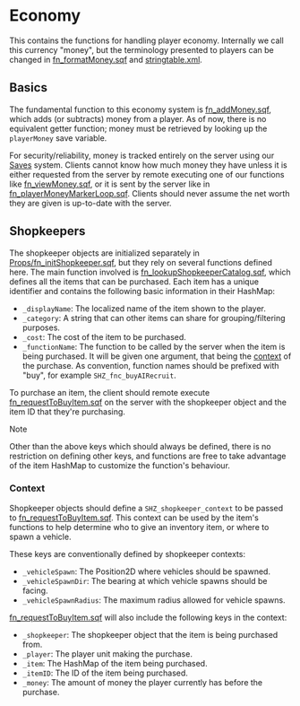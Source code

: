 # Economy

This contains the functions for handling player economy. Internally we call
this currency "money", but the terminology presented to players can be changed
in [fn_formatMoney.sqf] and [stringtable.xml].

## Basics

The fundamental function to this economy system is [fn_addMoney.sqf],
which adds (or subtracts) money from a player. As of now, there is no
equivalent getter function; money must be retrieved by looking up the
`playerMoney` save variable.

For security/reliability, money is tracked entirely on the server using
our [Saves] system. Clients cannot know how much money they have unless it
is either requested from the server by remote executing one of our functions
like [fn_viewMoney.sqf], or it is sent by the server like in [fn_playerMoneyMarkerLoop.sqf].
Clients should never assume the net worth they are given is up-to-date with
the server.

## Shopkeepers

The shopkeeper objects are initialized separately in [Props/fn_initShopkeeper.sqf],
but they rely on several functions defined here. The main function involved
is [fn_lookupShopkeeperCatalog.sqf], which defines all the items that can
be purchased. Each item has a unique identifier and contains the following
basic information in their HashMap:

- `_displayName`:
    The localized name of the item shown to the player.
- `_category`:
    A string that can other items can share for grouping/filtering purposes.
- `_cost`:
    The cost of the item to be purchased.
- `_functionName`:
    The function to be called by the server when the item is being purchased.
    It will be given one argument, that being the [context](#context) of the
    purchase.
    As convention, function names should be prefixed with "buy", for example
    `SHZ_fnc_buyAIRecruit`.

To purchase an item, the client should remote execute [fn_requestToBuyItem.sqf]
on the server with the shopkeeper object and the item ID that they're purchasing.

> [!NOTE]
> Other than the above keys which should always be defined, there is no
> restriction on defining other keys, and functions are free to take
> advantage of the item HashMap to customize the function's behaviour.

### Context

Shopkeeper objects should define a `SHZ_shopkeeper_context` to be passed to
[fn_requestToBuyItem.sqf]. This context can be used by the item's functions
to help determine who to give an inventory item, or where to spawn a vehicle.

These keys are conventionally defined by shopkeeper contexts:

- `_vehicleSpawn`:
    The Position2D where vehicles should be spawned.
- `_vehicleSpawnDir`:
    The bearing at which vehicle spawns should be facing.
- `_vehicleSpawnRadius`:
    The maximum radius allowed for vehicle spawns.

[fn_requestToBuyItem.sqf] will also include the following keys in the context:

- `_shopkeeper`:
    The shopkeeper object that the item is being purchased from.
- `_player`:
    The player unit making the purchase.
- `_item`:
    The HashMap of the item being purchased.
- `_itemID`:
    The ID of the item being purchased.
- `_money`:
    The amount of money the player currently has before the purchase.

[fn_formatMoney.sqf]: ../Helpers/fn_formatMoney.sqf
[stringtable.xml]: ../../stringtable.xml
[fn_addMoney.sqf]: fn_addMoney.sqf
[Saves]: ../Saves/
[fn_viewMoney.sqf]: fn_viewMoney.sqf
[fn_playerMoneyMarkerLoop.sqf]: ../Map/fn_playerMoneyMarkerLoop.sqf
[Props/fn_initShopkeeper.sqf]: ../Props/fn_initShopkeeper.sqf
[fn_lookupShopkeeperCatalog.sqf]: fn_lookupShopkeeperCatalog.sqf
[fn_requestToBuyItem.sqf]: fn_requestToBuyItem.sqf
